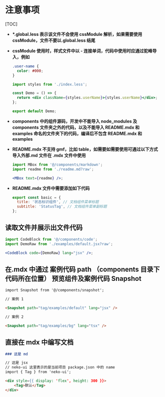 # 注意事项

[TOC]

- **\*.global.less 表示该文件不会使用 cssModule 解析，如果需要使用 cssModule，文件不要以.global.less 结尾**

- **cssModule 使用时，样式文件中以 - 连接单词，代码中使用时应通过驼峰导入，例如**

  ```css
  .user-name {
    color: #000;
  }
  ```

  ```jsx
  import styles from './index.less';

  const Demo = () => {
    return <div className={styles.userName}>{styles.userName}</div>;
  };

  export default Demo;
  ```

- **components 中的组件源码，开发中不能导入 node_modules 及 components 文件夹之外的代码，以及不能导入 README.mdx 和 examples 命名的文件夹下的代码，编译后不包含 README.mdx 和 examples**

- **README.mdx 不支持 gmf，比如 table，如需要如需要使用可通过以下方式导入外部.md 文件在 .mdx 文件中使用**

  ```jsx
  import MBox from '@/components/markdown';
  import readme from './readme.md?raw';

  <MBox text={readme} />;
  ```

- **README.mdx 文件中需要添加如下代码**

  ```js
  export const basic = {
    title: '状态标识组件', // 文档组件菜单标题
    subtitle: 'StatusTag', // 文档组件菜单副标题
  };
  ```

## 读取文件并展示出文件代码

```jsx
import CodeBlock from '@/components/code';
import DemoRaw from './examples/default.jsx?raw';

<CodeBlock code={DemoRaw} lang="jsx" />;
```

## 在.mdx 中通过 案例代码 path （components 目录下代码所在位置） 预览组件及案例代码 Snapshot

```md
import Snapshot from '@/components/snapshot';

// 案例 1

<Snapshot path="tag/examples/default" lang="jsx" />

// 案例 2

<Snapshot path="tag/examples/bg" lang="tsx" />
```

## 直接在 mdx 中编写文档

```md
### 这是 md

// 这是 jsx
// neko-ui 这里表示的是当前项目 package.json 中的 name
import { Tag } from 'neko-ui';

<div style={{ display: 'flex', height: 300 }}>
    <Tag>默认</Tag>
</div>
```
